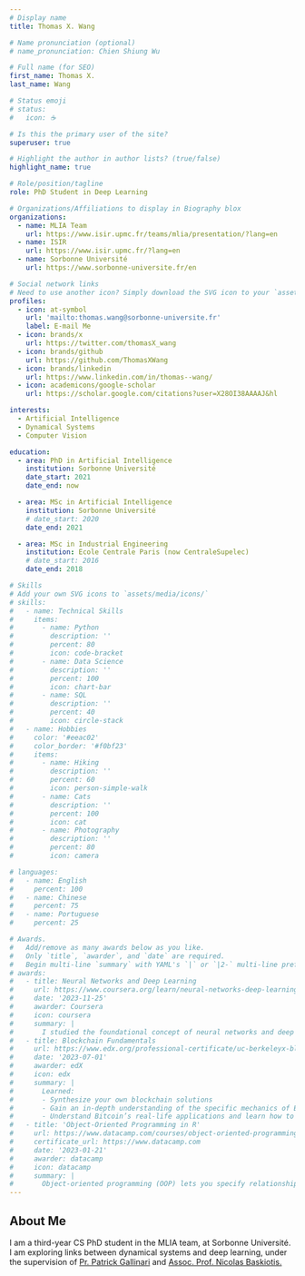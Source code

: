 ```yaml
---
# Display name
title: Thomas X. Wang

# Name pronunciation (optional)
# name_pronunciation: Chien Shiung Wu

# Full name (for SEO)
first_name: Thomas X.
last_name: Wang

# Status emoji
# status:
#   icon: ☕️

# Is this the primary user of the site?
superuser: true

# Highlight the author in author lists? (true/false)
highlight_name: true

# Role/position/tagline
role: PhD Student in Deep Learning

# Organizations/Affiliations to display in Biography blox
organizations:
  - name: MLIA Team
    url: https://www.isir.upmc.fr/teams/mlia/presentation/?lang=en
  - name: ISIR
    url: https://www.isir.upmc.fr/?lang=en
  - name: Sorbonne Université
    url: https://www.sorbonne-universite.fr/en

# Social network links
# Need to use another icon? Simply download the SVG icon to your `assets/media/icons/` folder.
profiles:
  - icon: at-symbol
    url: 'mailto:thomas.wang@sorbonne-universite.fr'
    label: E-mail Me
  - icon: brands/x
    url: https://twitter.com/thomasX_wang
  - icon: brands/github
    url: https://github.com/ThomasXWang
  - icon: brands/linkedin
    url: https://www.linkedin.com/in/thomas--wang/
  - icon: academicons/google-scholar
    url: https://scholar.google.com/citations?user=X28OI38AAAAJ&hl

interests:
  - Artificial Intelligence
  - Dynamical Systems
  - Computer Vision

education:
  - area: PhD in Artificial Intelligence
    institution: Sorbonne Université
    date_start: 2021
    date_end: now

  - area: MSc in Artificial Intelligence
    institution: Sorbonne Université
    # date_start: 2020
    date_end: 2021

  - area: MSc in Industrial Engineering
    institution: Ecole Centrale Paris (now CentraleSupelec)
    # date_start: 2016
    date_end: 2018

# Skills
# Add your own SVG icons to `assets/media/icons/`
# skills:
#   - name: Technical Skills
#     items:
#       - name: Python
#         description: ''
#         percent: 80
#         icon: code-bracket
#       - name: Data Science
#         description: ''
#         percent: 100
#         icon: chart-bar
#       - name: SQL
#         description: ''
#         percent: 40
#         icon: circle-stack
#   - name: Hobbies
#     color: '#eeac02'
#     color_border: '#f0bf23'
#     items:
#       - name: Hiking
#         description: ''
#         percent: 60
#         icon: person-simple-walk
#       - name: Cats
#         description: ''
#         percent: 100
#         icon: cat
#       - name: Photography
#         description: ''
#         percent: 80
#         icon: camera

# languages:
#   - name: English
#     percent: 100
#   - name: Chinese
#     percent: 75
#   - name: Portuguese
#     percent: 25

# Awards.
#   Add/remove as many awards below as you like.
#   Only `title`, `awarder`, and `date` are required.
#   Begin multi-line `summary` with YAML's `|` or `|2-` multi-line prefix and indent 2 spaces below.
# awards:
#   - title: Neural Networks and Deep Learning
#     url: https://www.coursera.org/learn/neural-networks-deep-learning
#     date: '2023-11-25'
#     awarder: Coursera
#     icon: coursera
#     summary: |
#       I studied the foundational concept of neural networks and deep learning. By the end, I was familiar with the significant technological trends driving the rise of deep learning; build, train, and apply fully connected deep neural networks; implement efficient (vectorized) neural networks; identify key parameters in a neural network’s architecture; and apply deep learning to your own applications.
#   - title: Blockchain Fundamentals
#     url: https://www.edx.org/professional-certificate/uc-berkeleyx-blockchain-fundamentals
#     date: '2023-07-01'
#     awarder: edX
#     icon: edx
#     summary: |
#       Learned:
#       - Synthesize your own blockchain solutions
#       - Gain an in-depth understanding of the specific mechanics of Bitcoin
#       - Understand Bitcoin’s real-life applications and learn how to attack and destroy Bitcoin, Ethereum, smart contracts and Dapps, and alternatives to Bitcoin’s Proof-of-Work consensus algorithm
#   - title: 'Object-Oriented Programming in R'
#     url: https://www.datacamp.com/courses/object-oriented-programming-with-s3-and-r6-in-r
#     certificate_url: https://www.datacamp.com
#     date: '2023-01-21'
#     awarder: datacamp
#     icon: datacamp
#     summary: |
#       Object-oriented programming (OOP) lets you specify relationships between functions and the objects that they can act on, helping you manage complexity in your code. This is an intermediate level course, providing an introduction to OOP, using the S3 and R6 systems. S3 is a great day-to-day R programming tool that simplifies some of the functions that you write. R6 is especially useful for industry-specific analyses, working with web APIs, and building GUIs.
---
```


## About Me

I am a third-year CS PhD student in the MLIA team, at Sorbonne Université.  
I am exploring links between dynamical systems and deep learning, under the supervision of <a href="http://www-connex.lip6.fr/~gallinar/gallinari/pmwiki.php">Pr. Patrick Gallinari</a> and <a href="https://www.isir.upmc.fr/personnel/baskiotis/">Assoc. Prof. Nicolas Baskiotis.